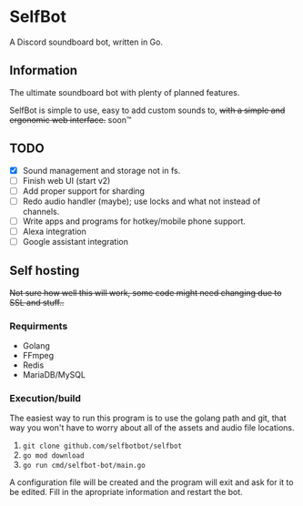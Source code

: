# SelfBot
A Discord soundboard bot, written in Go.

## Information
The ultimate soundboard bot with plenty of planned features.

SelfBot is simple to use, easy to add custom sounds to, ~~with a simple and ergonomic web interface.~~ soon:tm:

## TODO
- [x] Sound management and storage not in fs.
- [ ] Finish web UI (start v2)
- [ ] Add proper support for sharding
- [ ] Redo audio handler (maybe); use locks and what not instead of channels.
- [ ] Write apps and programs for hotkey/mobile phone support.
- [ ] Alexa integration
- [ ] Google assistant integration

## Self hosting
~~Not sure how well this will work, some code might need changing due to SSL and stuff..~~


### Requirments
- Golang
- FFmpeg
- Redis
- MariaDB/MySQL

### Execution/build
The easiest way to run this program is to use the golang path and git, that way you won't have to worry about all of the assets and audio file locations.
1. `git clone github.com/selfbotbot/selfbot`
2. `go mod download`
3. `go run cmd/selfbot-bot/main.go`

A configuration file will be created and the program will exit and ask for it to be edited. Fill in the apropriate information and restart the bot.

